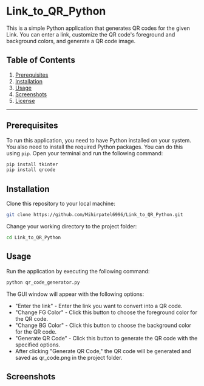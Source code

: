 # Link_to_QR_Python


This is a simple Python application that generates QR codes for the given Link. You can enter a link, customize the QR code's foreground and background colors, and generate a QR code image.


## Table of Contents

1. [Prerequisites](#prerequisites)
2. [Installation](#installation)
3. [Usage](#usage)
4. [Screenshots](#screenshots)
5. [License](#license)

---

## Prerequisites

To run this application, you need to have Python installed on your system. You also need to install the required Python packages. You can do this using `pip`. Open your terminal and run the following command:

```bash
pip install tkinter
pip install qrcode
```

## Installation

Clone this repository to your local machine:
```bash
git clone https://github.com/Mihirpatel6996/Link_to_QR_Python.git
```

Change your working directory to the project folder:
```bash
cd Link_to_QR_Python

```

## Usage

Run the application by executing the following command:
```bash
python qr_code_generator.py
```

The GUI window will appear with the following options:

- "Enter the link" - Enter the link you want to convert into a QR code.
- "Change FG Color" - Click this button to choose the foreground color for the QR code.
- "Change BG Color" - Click this button to choose the background color for the QR code.
- "Generate QR Code" - Click this button to generate the QR code with the specified options.
- After clicking "Generate QR Code," the QR code will be generated and saved as qr_code.png in the project folder.

## Screenshots




